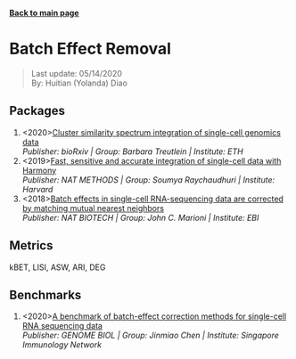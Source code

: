 **[Back to main page](https://yolanda-ht.github.io/BioinformaticsRandomSeed/)**

# Batch Effect Removal

> Last update: 05/14/2020 <br>
> By: Huitian (Yolanda) Diao

## Packages
1. <2020>[Cluster similarity spectrum integration of single-cell genomics data](https://www.biorxiv.org/content/10.1101/2020.02.27.968560v1.abstract)  <br>
  *Publisher: bioRxiv | Group: Barbara Treutlein | Institute: ETH*
2. <2019>[Fast, sensitive and accurate integration of single-cell data with Harmony](https://www.nature.com/articles/s41592-019-0619-0.epdf?shared_access_token=rDg_Rd07lrFXExt_ySj7V9RgN0jAjWel9jnR3ZoTv0NfDJkKCfDV_X9Mq3lweQmKiXEXxhrebQRjJEZdc-xNv6-7ZN1XotlD_mo5TSS4Z4eWn-kUo6mBwA5dEAKlTfR8OT6E10MZY_E-906ajbzvgg%3D%3D)  <br>
  *Publisher: NAT METHODS | Group: Soumya Raychaudhuri | Institute: Harvard*
3. <2018>[Batch effects in single-cell RNA-sequencing data are corrected by matching mutual nearest neighbors](https://www.nature.com/articles/nbt.4091)  <br>
  *Publisher: NAT BIOTECH | Group: John C. Marioni | Institute: EBI*

## Metrics
kBET, LISI, ASW, ARI, DEG

## Benchmarks
1. <2020>[A benchmark of batch-effect correction methods for single-cell RNA sequencing data](https://genomebiology.biomedcentral.com/articles/10.1186/s13059-019-1850-9)  <br>
  *Publisher: GENOME BIOL | Group: Jinmiao Chen | Institute: Singapore Immunology Network*



